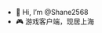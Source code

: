 - 👋 Hi, I’m @Shane2568
- 🎮 游戏客户端，现居上海


<!---
Shane2568/Shane2568 is a ✨ special ✨ repository because its `README.md` (this file) appears on your GitHub profile.
You can click the Preview link to take a look at your changes.
--->
